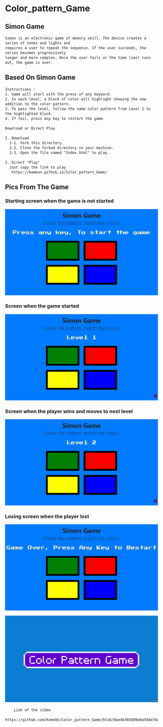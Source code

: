 # Color_pattern_Game

## Simon Game

    Simon is an electronic game of memory skill. The device creates a series of tones and lights and
    requires a user to repeat the sequence. If the user succeeds, the series becomes progressively
    longer and more complex. Once the user fails or the time limit runs out, the game is over.

## Based On Simon Game

    Instructions :
    1. Game will start with the press of any keyword.
    2. In each level, a block of color will highlight showing the new addition to the color pattern.
    3. To pass the level, follow the same color pattern from Level 1 to the highlighted block.
    4. If fail, press any key to restart the game.

    Download or Direct Play

    1. Download
      1-1. Fork this directory.
      1-2. Clone the forked directory in your machine.
      1-3. Open the file named "Index.html" to play.

    2. Direct "Play"
      Just copy the link to play
       https://komeon.github.io/Color_pattern_Game/

## Pics From The Game

### Starting screen when the game is not started

![Starting screen when the game is not started](https://github.com/KomeOn/Color_pattern_Game/blob/master/media/starting_screen.png)

### Screen when the game started  

![Screen when the game started](https://github.com/KomeOn/Color_pattern_Game/blob/master/media/game_page1.png)

### Screen when the player wins and moves to next level

![Screen when the player wins and moves to next level](https://github.com/KomeOn/Color_pattern_Game/blob/master/media/game_page2.png)

### Losing screen when the player lost

![Losing screen when the player lost](https://github.com/KomeOn/Color_pattern_Game/blob/master/media/losing_page.png)

![Gameplay of the Color Pattern Game](https://github.com/KomeOn/Color_pattern_Game/blob/master/media/gameplay.gif)

        Link of the video
         https://github.com/KomeOn/Color_pattern_Game/blob/0ae4b365689e0a504e7bd53263b28fb781f1e57f/media/Color%20Pattern%20Game.mp4